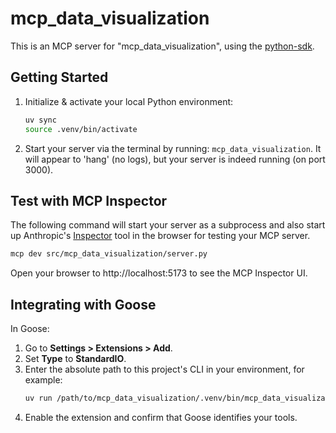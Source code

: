 # mcp_data_visualization

This is an MCP server for "mcp_data_visualization", using the [python-sdk](https://github.com/modelcontextprotocol/python-sdk).

## Getting Started

1. Initialize & activate your local Python environment:
   ```bash
   uv sync 
   source .venv/bin/activate
   ```

2. Start your server via the terminal by running: `mcp_data_visualization`. It will appear to 'hang' (no logs), but your server is indeed running (on port 3000).

## Test with MCP Inspector

The following command will start your server as a subprocess and also start up Anthropic's [Inspector](https://modelcontextprotocol.io/docs/tools/inspector) tool in the browser for testing your MCP server.

```bash
mcp dev src/mcp_data_visualization/server.py
```

Open your browser to http://localhost:5173 to see the MCP Inspector UI.


## Integrating with Goose

In Goose:
1. Go to **Settings > Extensions > Add**.
2. Set **Type** to **StandardIO**.
3. Enter the absolute path to this project's CLI in your environment, for example:
   ```bash
   uv run /path/to/mcp_data_visualization/.venv/bin/mcp_data_visualization
   ```
4. Enable the extension and confirm that Goose identifies your tools.
